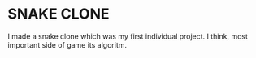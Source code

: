 # SNAKE CLONE

I made a snake clone which was my first individual project. I think, most important side of game its algoritm.
